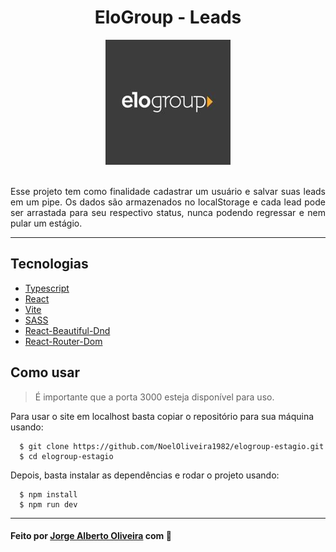 <div align="center">
  <h1>EloGroup - Leads</h1>
  <img src='./src/Assets/logo.jpg' alt='EloGroup-logo' />
</div>
<br />
<p align="justify">
  Esse projeto tem como finalidade cadastrar um usuário e salvar suas leads em um pipe. Os dados são armazenados no localStorage e cada lead pode ser arrastada para seu respectivo status, nunca podendo regressar e nem pular um estágio.
</p>
<hr />

## Tecnologias
* [Typescript](https://www.typescriptlang.org/)
* [React](https://pt-br.reactjs.org/)
* [Vite](https://vitejs.dev/)
* [SASS](https://sass-lang.com/)
* [React-Beautiful-Dnd](https://github.com/atlassian/react-beautiful-dnd)
* [React-Router-Dom](https://reactrouter.com/)

## Como usar
> É importante que a porta 3000 esteja disponível para uso.

Para usar o site em localhost basta copiar o repositório para sua máquina usando:
```
  $ git clone https://github.com/NoelOliveira1982/elogroup-estagio.git
  $ cd elogroup-estagio
```
Depois, basta instalar as dependências e rodar o projeto usando:
```
  $ npm install
  $ npm run dev
```
<hr />

#### Feito por [Jorge Alberto Oliveira](https://github.com/NoelOliveira1982) com 💙
